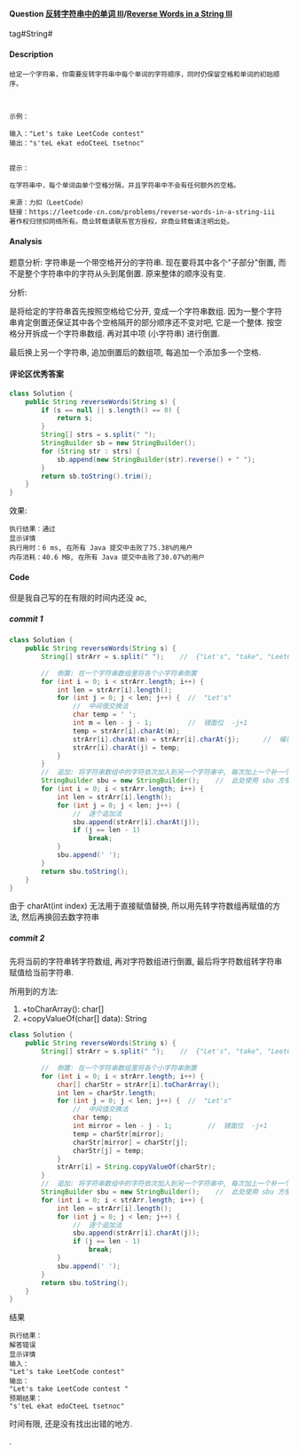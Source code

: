 #### Question [反转字符串中的单词 III](https://leetcode-cn.com/problems/reverse-words-in-a-string-iii/)/[Reverse Words in a String III](https://leetcode-cn.com/problems/reverse-words-in-a-string-iii/)

tag#String#



#### Description

```
给定一个字符串，你需要反转字符串中每个单词的字符顺序，同时仍保留空格和单词的初始顺序。

 

示例：

输入："Let's take LeetCode contest"
输出："s'teL ekat edoCteeL tsetnoc"
 

提示：

在字符串中，每个单词由单个空格分隔，并且字符串中不会有任何额外的空格。

来源：力扣（LeetCode）
链接：https://leetcode-cn.com/problems/reverse-words-in-a-string-iii
著作权归领扣网络所有。商业转载请联系官方授权，非商业转载请注明出处。
```





#### Analysis

题意分析: 字符串是一个带空格开分的字符串. 现在要将其中各个"子部分"倒置, 而不是整个字符串中的字符从头到尾倒置. 原来整体的顺序没有变.





分析: 

是将给定的字符串首先按照空格给它分开, 变成一个字符串数组.  因为一整个字符串肯定倒置还保证其中各个空格隔开的部分顺序还不变对吧, 它是一个整体. 按空格分开拆成一个字符串数组. 再对其中项 (小字符串) 进行倒置.

最后换上另一个字符串, 追加倒置后的数组项, 每追加一个添加多一个空格.





#### 评论区优秀答案

```java
class Solution {
    public String reverseWords(String s) {
        if (s == null || s.length() == 0) {
            return s;
        }
        String[] strs = s.split(" ");
        StringBuilder sb = new StringBuilder();
        for (String str : strs) {
            sb.append(new StringBuilder(str).reverse() + " ");
        } 
        return sb.toString().trim();
    }
}
```

效果:

```
执行结果：通过
显示详情
执行用时：6 ms, 在所有 Java 提交中击败了75.38%的用户
内存消耗：40.6 MB, 在所有 Java 提交中击败了30.07%的用户
```



#### Code

但是我自己写的在有限的时间内还没 ac, 

##### commit 1

```java
class Solution {
    public String reverseWords(String s) {
        String[] strArr = s.split(" ");    //  {"Let's", "take", "LeetCode", "contest"}
        
        //  倒置: 在一个字符串数组里将各个小字符串倒置
        for (int i = 0; i < strArr.length; i++) {
            int len = strArr[i].length();
            for (int j = 0; j < len; j++) {  //  "Let's"
                //  中间值交换法
                char temp = ' ';
                int m = len - j - 1;         //  镜面位  -j+1
                temp = strArr[i].charAt(m);          
                strArr[i].charAt(m) = strArr[i].charAt(j);   	//	编译错误           
                strArr[i].charAt(j) = temp;               
            }
        }
        //  追加: 将字符串数组中的字符依次加入到另一个字符串中, 每次加上一个补一个空格符
        StringBuilder sbu = new StringBuilder();    //  此处使用 sbu 方便 append 上空格
        for (int i = 0; i < strArr.length; i++) {
            int len = strArr[i].length();
            for (int j = 0; j < len; j++) {
                //  逐个追加法
                sbu.append(strArr[i].charAt(j));
                if (j == len - 1) 
                    break;
            }
            sbu.append(' ');
        }
        return sbu.toString();
    }
}
```



由于 charAt(int index) 无法用于直接赋值替换, 所以用先转字符数组再赋值的方法, 然后再换回去数字符串



##### commit 2

先将当前的字符串转字符数组, 再对字符数组进行倒置, 最后将字符数组转字符串赋值给当前字符串.

所用到的方法:

1. +toCharArray(): char[]
2. +copyValueOf(char[] data): String

```java
class Solution {
    public String reverseWords(String s) {
        String[] strArr = s.split(" ");    //  {"Let's", "take", "LeetCode", "contest"}
        
        //  倒置: 在一个字符串数组里将各个小字符串倒置
        for (int i = 0; i < strArr.length; i++) {            
            char[] charStr = strArr[i].toCharArray();
            int len = charStr.length;
            for (int j = 0; j < len; j++) {  //  "Let's"
                //  中间值交换法
                char temp;
                int mirror = len - j - 1;         //  镜面位  -j+1
                temp = charStr[mirror];          
                charStr[mirror] = charStr[j];
                charStr[j] = temp;            
            }
            strArr[i] = String.copyValueOf(charStr);
        }
        //  追加: 将字符串数组中的字符依次加入到另一个字符串中, 每次加上一个补一个空格符
        StringBuilder sbu = new StringBuilder();    //  此处使用 sbu 方便 append 上空格
        for (int i = 0; i < strArr.length; i++) {
            int len = strArr[i].length();
            for (int j = 0; j < len; j++) {
                //  逐个追加法
                sbu.append(strArr[i].charAt(j));
                if (j == len - 1) 
                    break;
            }
            sbu.append(' ');
        }
        return sbu.toString();
    }
}
```

结果

```
执行结果：
解答错误
显示详情
输入：
"Let's take LeetCode contest"
输出：
"Let's take LeetCode contest "
预期结果：
"s'teL ekat edoCteeL tsetnoc"
```

时间有限, 还是没有找出出错的地方.

.
